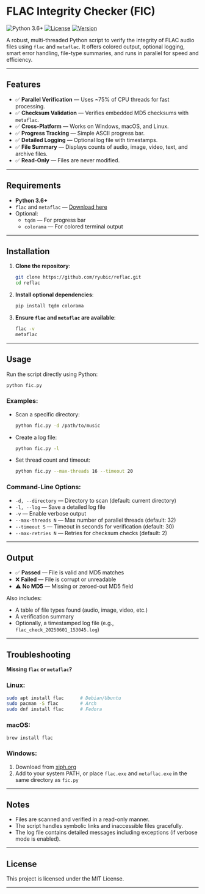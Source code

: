 # FLAC Integrity Checker (FIC)

![Python 3.6+](https://img.shields.io/badge/python-3.6+-green.svg)
[![License](https://img.shields.io/badge/license-MIT-violet.svg)](https://opensource.org/licenses/MIT)
[![Version](https://img.shields.io/badge/version-1.4-orange.svg)](https://github.com/ryubic/reflac)

A robust, multi-threaded Python script to verify the integrity of FLAC audio files using `flac` and `metaflac`. It offers colored output, optional logging, smart error handling, file-type summaries, and runs in parallel for speed and efficiency.

---

## Features

- ✅ **Parallel Verification** — Uses ~75% of CPU threads for fast processing.
- ✅ **Checksum Validation** — Verifies embedded MD5 checksums with `metaflac`.
- ✅ **Cross-Platform** — Works on Windows, macOS, and Linux.
- ✅ **Progress Tracking** — Simple ASCII progress bar.
- ✅ **Detailed Logging** — Optional log file with timestamps.
- ✅ **File Summary** — Displays counts of audio, image, video, text, and archive files.
- ✅ **Read-Only** — Files are never modified.

---

## Requirements

- **Python 3.6+**
- `flac` and `metaflac` — [Download here](https://xiph.org/flac/download.html)
- Optional:
  - `tqdm` — For progress bar
  - `colorama` — For colored terminal output

---

## Installation

1. **Clone the repository**:
   ```bash
   git clone https://github.com/ryubic/reflac.git
   cd reflac
   ```

2. **Install optional dependencies**:
   ```bash
   pip install tqdm colorama 
   ```

3. **Ensure `flac` and `metaflac` are available**:
   ```bash
   flac -v
   metaflac 
   ```

---

## Usage

Run the script directly using Python:

```bash
python fic.py
```

### Examples:

- Scan a specific directory:
  ```bash
  python fic.py -d /path/to/music
  ```

- Create a log file:
  ```bash
  python fic.py -l
  ```

- Set thread count and timeout:
  ```bash
  python fic.py --max-threads 16 --timeout 20
  ```

### Command-Line Options:

- `-d, --directory` — Directory to scan (default: current directory)
- `-l, --log` — Save a detailed log file
- `-v` — Enable verbose output
- `--max-threads N` — Max number of parallel threads (default: 32)
- `--timeout S` — Timeout in seconds for verification (default: 30)
- `--max-retries N` — Retries for checksum checks (default: 2)

---

## Output

- ✅ **Passed** — File is valid and MD5 matches
- ❌ **Failed** — File is corrupt or unreadable
- ⚠️ **No MD5** — Missing or zeroed-out MD5 field

Also includes:
- A table of file types found (audio, image, video, etc.)
- A verification summary
- Optionally, a timestamped log file (e.g., `flac_check_20250601_153045.log`)

---

## Troubleshooting

**Missing `flac` or `metaflac`?**

### Linux:
```bash
sudo apt install flac      # Debian/Ubuntu
sudo pacman -S flac        # Arch
sudo dnf install flac      # Fedora
```

### macOS:
```bash
brew install flac
```

### Windows:
1. Download from [xiph.org](https://xiph.org/flac/download.html)
2. Add to your system PATH, or place `flac.exe` and `metaflac.exe` in the same directory as `fic.py`

---

## Notes

- Files are scanned and verified in a read-only manner.
- The script handles symbolic links and inaccessible files gracefully.
- The log file contains detailed messages including exceptions (if verbose mode is enabled).

---

## License

This project is licensed under the MIT License.

---